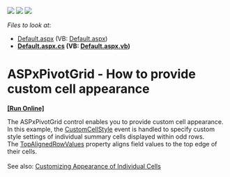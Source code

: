 <!-- default badges list -->
![](https://img.shields.io/endpoint?url=https://codecentral.devexpress.com/api/v1/VersionRange/128577042/17.2.3%2B)
[![](https://img.shields.io/badge/Open_in_DevExpress_Support_Center-FF7200?style=flat-square&logo=DevExpress&logoColor=white)](https://supportcenter.devexpress.com/ticket/details/T590081)
[![](https://img.shields.io/badge/📖_How_to_use_DevExpress_Examples-e9f6fc?style=flat-square)](https://docs.devexpress.com/GeneralInformation/403183)
<!-- default badges end -->
<!-- default file list -->
*Files to look at*:

* [Default.aspx](./CS/CellAppearanceCustomization/Default.aspx) (VB: [Default.aspx](./VB/CellAppearanceCustomization/Default.aspx))
* **[Default.aspx.cs](./CS/CellAppearanceCustomization/Default.aspx.cs) (VB: [Default.aspx.vb](./VB/CellAppearanceCustomization/Default.aspx.vb))**
<!-- default file list end -->
# ASPxPivotGrid - How to provide custom cell appearance
<!-- run online -->
**[[Run Online]](https://codecentral.devexpress.com/t590081/)**
<!-- run online end -->


<p>The ASPxPivotGrid control enables you to provide custom cell appearance. In this example, the <a href="https://documentation.devexpress.com/AspNet/DevExpress.Web.ASPxPivotGrid.ASPxPivotGrid.CustomCellStyle.event">CustomCellStyle</a> event is handled to specify custom style settings of individual summary cells displayed within odd rows. The <a href="https://documentation.devexpress.com/AspNet/DevExpress.Web.ASPxPivotGrid.PivotFieldValueStyle.TopAlignedRowValues.property">TopAlignedRowValues</a> property aligns field values to the top edge of their cells.<br><br>See also: <a href="https://documentation.devexpress.com/AspNet/7274/ASP-NET-WebForms-Controls/">Customizing Appearance of Individual Cells</a></p>

<br/>


